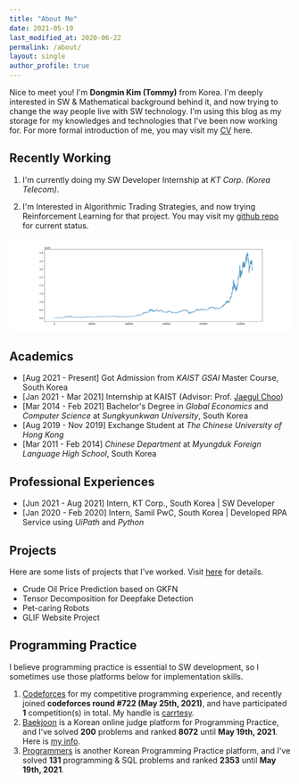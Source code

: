 ```yaml
---
title: "About Me"
date: 2021-05-19
last_modified_at: 2020-06-22
permalink: /about/
layout: single
author_profile: true
---
```


Nice to meet you! I'm **Dongmin Kim (Tommy)** from Korea. I'm deeply interested in SW & Mathematical background behind it, and now trying to change the way people live with SW technology. I'm using this blog as my storage for my knowledges and technologies that I've been now working for. For more formal introduction of me, you may visit my [CV](https://drive.google.com/file/d/1Qg-GGGiDWKKaUqvxoGnjdjX_U3-1y6kS/view?usp=sharing) here.



## Recently Working

1. I'm currently doing my SW Developer Internship at *KT Corp. (Korea Telecom)*.

2. I'm Interested in Algorithmic Trading Strategies, and now trying Reinforcement Learning for that project. You may visit my [github repo](https://github.com/dongminkim0220/bitmagic) for current status.

![crypto](/assets/images/about/crypto.png)



## Academics

- [Aug 2021 - Present] Got Admission from *KAIST GSAI* Master Course, South Korea
- [Jan 2021 - Mar 2021] Internship at KAIST (Advisor: Prof. [Jaegul Choo](https://sites.google.com/site/jaegulchoo/))
- [Mar 2014 - Feb 2021] Bachelor's Degree in *Global Economics* and *Computer Science* at *Sungkyunkwan University*, South Korea
- [Aug 2019 - Nov 2019] Exchange Student at *The Chinese University of Hong Kong*
- [Mar 2011 - Feb 2014] *Chinese Department* at *Myungduk Foreign Language High School*, South Korea



## Professional Experiences

- [Jun 2021 - Aug 2021] Intern, KT Corp., South Korea \| SW Developer  
- [Jan 2020 - Feb 2020] Intern, Samil PwC, South Korea \| Developed RPA Service using *UiPath* and *Python*



## Projects

Here are some lists of projects that I've worked. Visit [here](https://dongminkim0220.github.io/projects/) for details.

- Crude Oil Price Prediction based on GKFN
- Tensor Decomposition for Deepfake Detection
- Pet-caring Robots
- GLIF Website Project



## Programming Practice

I believe programming practice is essential to SW development, so I sometimes use those platforms below for implementation skills.

1. [Codeforces](https://codeforces.com/) for my competitive programming experience, and recently joined **codeforces round #722 (May 25th, 2021)**, and have participated **1** competition(s) in total. My handle is [carrtesy](https://codeforces.com/profile/carrtesy).
2. [Baekjoon](https://www.acmicpc.net/) is a Korean online judge platform for Programming Practice, and I've solved **200** problems and ranked **8072** until **May 19th, 2021**. Here is [my info](https://www.acmicpc.net/user/ehdals56).
3. [Programmers](https://programmers.co.kr/) is another Korean Programming Practice platform, and I've solved **131** programming & SQL problems and ranked **2353** until **May 19th, 2021**.

